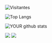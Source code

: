 ![Visitantes](https://komarev.com/ghpvc/?username=rafaelcitario&color=orange&label=%20%20%20%20VISITAS+EM+MEU+PERFIL%20%20%20%20)
<!--
**rafaelcitario/rafaelcitario** is a ✨ _special_ ✨ repository because its `README.md` (this file) appears on your GitHub profile.

Here are some ideas to get you started:

- 🔭 I’m currently working on ...
- 🌱 I’m currently learning ...
- 👯 I’m looking to collaborate on ...
- 🤔 I’m looking for help with ...
- 💬 Ask me about ...
- 📫 How to reach me: ...
- 😄 Pronouns: ...
- ⚡ Fun fact: ...
-->

![Top Langs](https://github-readme-stats.vercel.app/api/top-langs/?username=rafaelcitario&hide_progress=true)

![YOUR github stats](https://github-readme-stats.vercel.app/api?username=rafaelcitario)

[<img src="https://img.shields.io/badge/linkedin-%230077B5.svg?&style=for-the-badge&logo=linkedin&logoColor=white" />](https://www.linkedin.com/in/rafaelcitario/)
[<img src="https://img.shields.io/badge/outlook-%230077B5.svg?&style=for-the-badge&logo=outlook&logoColor=white" />](mailto:contato.rafaelgomes@outlook.com)
